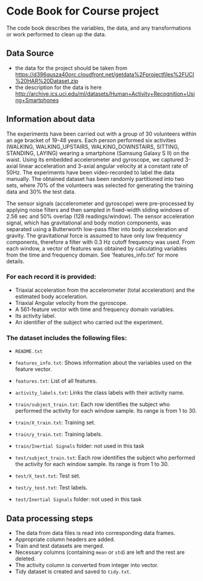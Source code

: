 # Code Book for Course project

The code book describes the variables, the data, and any transformations or work performed to clean up the data.

## Data Source
* the data for the project should be taken from https://d396qusza40orc.cloudfront.net/getdata%2Fprojectfiles%2FUCI%20HAR%20Dataset.zip
* the description for the data is here http://archive.ics.uci.edu/ml/datasets/Human+Activity+Recognition+Using+Smartphones

## Information about data

The experiments have been carried out with a group of 30 volunteers within an age bracket of 19-48 years. Each person performed six activities (WALKING, WALKING_UPSTAIRS, WALKING_DOWNSTAIRS, SITTING, STANDING, LAYING) wearing a smartphone (Samsung Galaxy S II) on the waist. Using its embedded accelerometer and gyroscope, we captured 3-axial linear acceleration and 3-axial angular velocity at a constant rate of 50Hz. The experiments have been video-recorded to label the data manually. The obtained dataset has been randomly partitioned into two sets, where 70% of the volunteers was selected for generating the training data and 30% the test data. 

The sensor signals (accelerometer and gyroscope) were pre-processed by applying noise filters and then sampled in fixed-width sliding windows of 2.56 sec and 50% overlap (128 readings/window). The sensor acceleration signal, which has gravitational and body motion components, was separated using a Butterworth low-pass filter into body acceleration and gravity. The gravitational force is assumed to have only low frequency components, therefore a filter with 0.3 Hz cutoff frequency was used. From each window, a vector of features was obtained by calculating variables from the time and frequency domain. See 'features_info.txt' for more details. 

### For each record it is provided:

- Triaxial acceleration from the accelerometer (total acceleration) and the estimated body acceleration.
- Triaxial Angular velocity from the gyroscope. 
- A 561-feature vector with time and frequency domain variables. 
- Its activity label. 
- An identifier of the subject who carried out the experiment.

### The dataset includes the following files:

- `README.txt`

- `features_info.txt`: Shows information about the variables used on the feature vector.

- `features.txt`: List of all features.

- `activity_labels.txt`: Links the class labels with their activity name.

- `train/subject_train.txt`: Each row identifies the subject who performed the activity for each window sample. Its range is from 1 to 30.

- `train/X_train.txt`: Training set.

- `train/y_train.txt`: Training labels.

- `train/Inertial Signals` folder: not used in this task

- `test/subject_train.txt`: Each row identifies the subject who performed the activity for each window sample. Its range is from 1 to 30.

- `test/X_test.txt`: Test set.

- `test/y_test.txt`: Test labels.

- `test/Inertial Signals` folder: not used in this task

## Data processing steps

* The data from data files is read into corresponding data frames.
* Appropriate column headers are added.
* Train and test datasets are merged.
* Necessary columns (containing `mean` or `std`) are left and the rest are deleted.
* The activity column is converted from integer into vector.
* Tidy dataset is created and saved to `tidy.txt`.